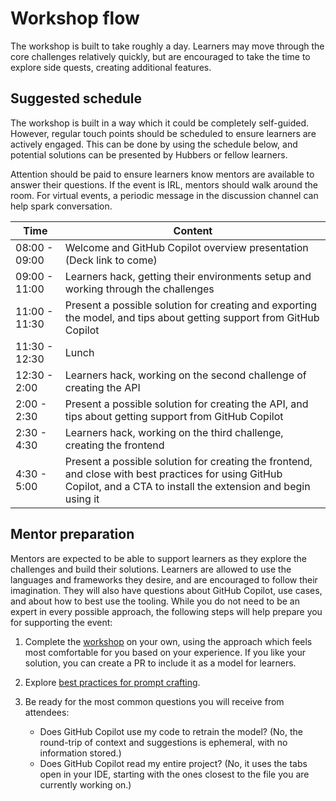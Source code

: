 # Workshop flow

The workshop is built to take roughly a day. Learners may move through the core challenges relatively quickly, but are encouraged to take the time to explore side quests, creating additional features.

## Suggested schedule

The workshop is built in a way which it could be completely self-guided. However, regular touch points should be scheduled to ensure learners are actively engaged. This can be done by using the schedule below, and potential solutions can be presented by Hubbers or fellow learners.

Attention should be paid to ensure learners know mentors are available to answer their questions. If the event is IRL, mentors should walk around the room. For virtual events, a periodic message in the discussion channel can help spark conversation.

| Time          | Content                                                                                                                                                              |
| ------------- | -------------------------------------------------------------------------------------------------------------------------------------------------------------------- |
| 08:00 - 09:00 | Welcome and GitHub Copilot overview presentation (Deck link to come)                                                                                                 |
| 09:00 - 11:00 | Learners hack, getting their environments setup and working through the challenges                                                                                   |
| 11:00 - 11:30 | Present a possible solution for creating and exporting the model, and tips about getting support from GitHub Copilot                                                 |
| 11:30 - 12:30 | Lunch                                                                                                                                                                |
| 12:30 - 2:00  | Learners hack, working on the second challenge of creating the API                                                                                                   |
| 2:00 - 2:30   | Present a possible solution for creating the API, and tips about getting support from GitHub Copilot                                                                 |
| 2:30 - 4:30   | Learners hack, working on the third challenge, creating the frontend                                                                                                 |
| 4:30 - 5:00   | Present a possible solution for creating the frontend, and close with best practices for using GitHub Copilot, and a CTA to install the extension and begin using it |

## Mentor preparation

Mentors are expected to be able to support learners as they explore the challenges and build their solutions. Learners are allowed to use the languages and frameworks they desire, and are encouraged to follow their imagination. They will also have questions about GitHub Copilot, use cases, and about how to best use the tooling. While you do not need to be an expert in every possible approach, the following steps will help prepare you for supporting the event:

1. Complete the [workshop](../content/0-get-started.md) on your own, using the approach which feels most comfortable for you based on your experience. If you like your solution, you can create a PR to include it as a model for learners.
1. Explore [best practices for prompt crafting](https://github.blog/2023-06-20-how-to-write-better-prompts-for-github-copilot/).
1. Be ready for the most common questions you will receive from attendees:

    - Does GitHub Copilot use my code to retrain the model? (No, the round-trip of context and suggestions is ephemeral, with no information stored.)
    - Does GitHub Copilot read my entire project? (No, it uses the tabs open in your IDE, starting with the ones closest to the file you are currently working on.)
